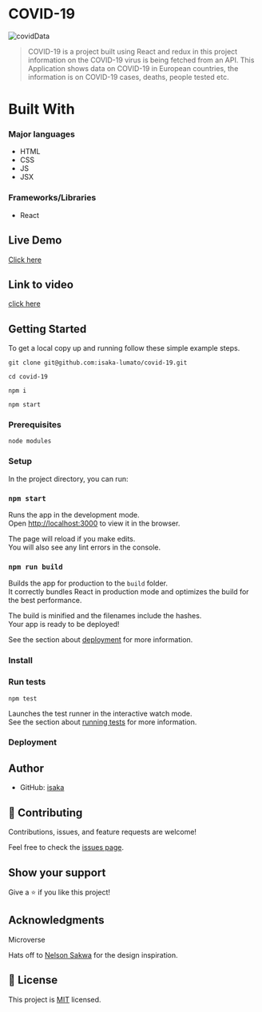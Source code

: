# COVID-19

![covidData](https://user-images.githubusercontent.com/75973193/143659776-e02b8354-38cc-49bc-9d9b-7c23f461659f.png)

> COVID-19 is a project built using React and redux in this project information on the COVID-19 virus is being fetched from an API. This Application shows data on COVID-19 in European countries, the information is on COVID-19 cases, deaths, people tested etc.


# Built With

### Major languages
- HTML
- CSS
- JS
- JSX

### Frameworks/Libraries
- React

## Live Demo

[Click here](https://covid-19-covid.netlify.app/) 

## Link to video
[click here](https://www.loom.com/share/45add1fcfce7481baa8b86d5915bcfd5)

## Getting Started

To get a local copy up and running follow these simple example steps.
```
git clone git@github.com:isaka-lumato/covid-19.git

cd covid-19

npm i 

npm start 
```

### Prerequisites
```
node modules 
```
### Setup

In the project directory, you can run:

### `npm start`

Runs the app in the development mode.\
Open [http://localhost:3000](http://localhost:3000) to view it in the browser.

The page will reload if you make edits.\
You will also see any lint errors in the console.


### `npm run build`

Builds the app for production to the `build` folder.\
It correctly bundles React in production mode and optimizes the build for the best performance.

The build is minified and the filenames include the hashes.\
Your app is ready to be deployed!

See the section about [deployment](https://facebook.github.io/create-react-app/docs/deployment) for more information.

### Install

### Run tests
```
npm test
```

Launches the test runner in the interactive watch mode.\
See the section about [running tests](https://facebook.github.io/create-react-app/docs/running-tests) for more information.

### Deployment



## Author

- GitHub: [isaka](https://github.com/isaka-lumato)


## 🤝 Contributing

Contributions, issues, and feature requests are welcome!

Feel free to check the [issues page](../../issues/).

## Show your support

Give a ⭐️ if you like this project!

## Acknowledgments
Microverse

Hats off to [Nelson Sakwa](https://www.behance.net/sakwadesignstudio) for the design inspiration.

## 📝 License

This project is [MIT](./MIT.md) licensed.